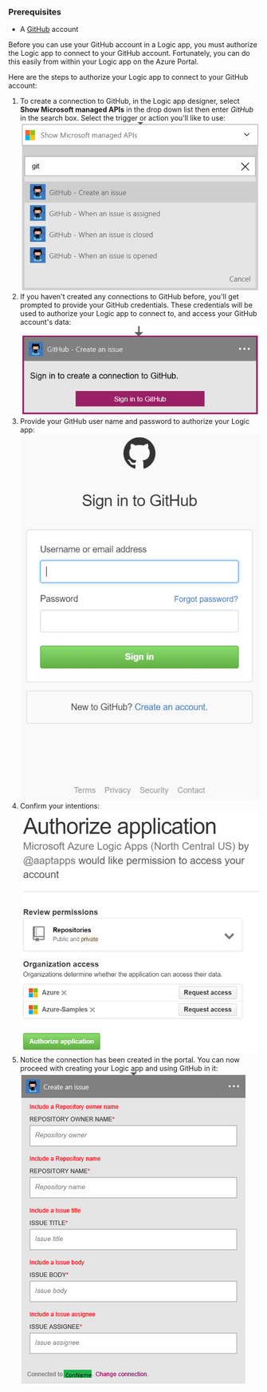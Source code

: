### <a name="prerequisites"></a>Prerequisites
* A [GitHub](http://GitHub.com) account 

Before you can use your GitHub account in a Logic app, you must authorize the Logic app to connect to your GitHub account. Fortunately, you can do this easily from within your Logic app on the Azure Portal. 

Here are the steps to authorize your Logic app to connect to your GitHub account:

1. To create a connection to GitHub, in the Logic app designer, select **Show Microsoft managed APIs** in the drop down list then enter *GitHub* in the search box. Select the trigger or action you'll like to use:  
   ![](./media/connectors-create-api-github/github-1.png)
2. If you haven't created any connections to GitHub before, you'll get prompted to provide your GitHub credentials. These credentials will be used to authorize your Logic app to connect to, and access your GitHub account's data:  
   ![](./media/connectors-create-api-github/github-2.png)
3. Provide your GitHub user name and password to authorize your Logic app:  
   ![](./media/connectors-create-api-github/github-3.png)   
4. Confirm your intentions:  
   ![](./media/connectors-create-api-github/github-4.png)   
5. Notice the connection has been created in the portal. You can now proceed with creating your Logic app and using GitHub in it:   
   ![](./media/connectors-create-api-github/github-5.png)   

